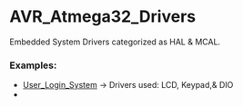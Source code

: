 # AVR_Atmega32_Drivers
Embedded System Drivers categorized as HAL & MCAL.

### Examples:
- [User_Login_System](https://github.com/IbrahimNaglah/User_login_system.git) -> Drivers used: LCD, Keypad,& DIO
- 

